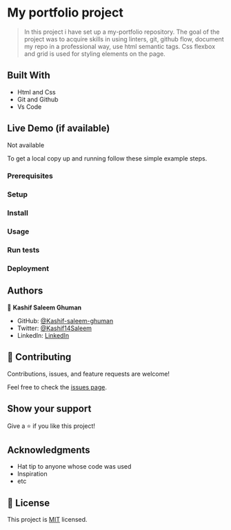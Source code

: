 # My portfolio project

> In this project i have set up a my-portfolio repository. The goal of the project was to acquire skills in using linters, git, github flow, document my repo in a professional way, use html semantic tags. Css flexbox and grid is used for styling elements on the page. 


## Built With

- Html and Css
- Git and Github
- Vs Code

## Live Demo (if available)

Not available

To get a local copy up and running follow these simple example steps.

### Prerequisites

### Setup

### Install

### Usage

### Run tests

### Deployment


## Authors

👤 **Kashif Saleem Ghuman**

- GitHub: [@Kashif-saleem-ghuman](https://github.com/Kashif-Saleem-Ghuman)
- Twitter: [@Kashif14Saleem](https://twitter.com/Kashif14Saleem)
- LinkedIn: [LinkedIn](https://www.linkedin.com/in/kashif-saleem-45ba95215/)



## 🤝 Contributing

Contributions, issues, and feature requests are welcome!

Feel free to check the [issues page](../../issues/).

## Show your support

Give a ⭐️ if you like this project!

## Acknowledgments

- Hat tip to anyone whose code was used
- Inspiration
- etc

## 📝 License

This project is [MIT](./LICENSE) licensed.

